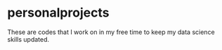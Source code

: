 # personalprojects
These are codes that I work on in my free time to keep my data science skills updated. 

